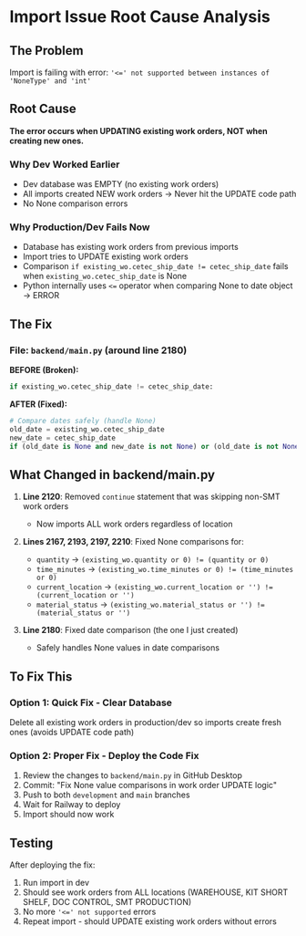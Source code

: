 # Import Issue Root Cause Analysis

## The Problem

Import is failing with error: `'<=' not supported between instances of 'NoneType' and 'int'`

## Root Cause

**The error occurs when UPDATING existing work orders, NOT when creating new ones.**

### Why Dev Worked Earlier
- Dev database was EMPTY (no existing work orders)
- All imports created NEW work orders → Never hit the UPDATE code path
- No None comparison errors

### Why Production/Dev Fails Now
- Database has existing work orders from previous imports
- Import tries to UPDATE existing work orders
- Comparison `if existing_wo.cetec_ship_date != cetec_ship_date` fails when `existing_wo.cetec_ship_date` is None
- Python internally uses `<=` operator when comparing None to date object → ERROR

## The Fix

### File: `backend/main.py` (around line 2180)

**BEFORE (Broken):**
```python
if existing_wo.cetec_ship_date != cetec_ship_date:
```

**AFTER (Fixed):**
```python
# Compare dates safely (handle None)
old_date = existing_wo.cetec_ship_date
new_date = cetec_ship_date
if (old_date is None and new_date is not None) or (old_date is not None and new_date is None) or (old_date is not None and new_date is not None and old_date != new_date):
```

## What Changed in backend/main.py

1. **Line 2120**: Removed `continue` statement that was skipping non-SMT work orders
   - Now imports ALL work orders regardless of location
   
2. **Lines 2167, 2193, 2197, 2210**: Fixed None comparisons for:
   - `quantity` → `(existing_wo.quantity or 0) != (quantity or 0)`
   - `time_minutes` → `(existing_wo.time_minutes or 0) != (time_minutes or 0)`
   - `current_location` → `(existing_wo.current_location or '') != (current_location or '')`
   - `material_status` → `(existing_wo.material_status or '') != (material_status or '')`

3. **Line 2180**: Fixed date comparison (the one I just created)
   - Safely handles None values in date comparisons

## To Fix This

### Option 1: Quick Fix - Clear Database
Delete all existing work orders in production/dev so imports create fresh ones (avoids UPDATE code path)

### Option 2: Proper Fix - Deploy the Code Fix
1. Review the changes to `backend/main.py` in GitHub Desktop
2. Commit: "Fix None value comparisons in work order UPDATE logic"
3. Push to both `development` and `main` branches
4. Wait for Railway to deploy
5. Import should now work

## Testing
After deploying the fix:
1. Run import in dev
2. Should see work orders from ALL locations (WAREHOUSE, KIT SHORT SHELF, DOC CONTROL, SMT PRODUCTION)
3. No more `'<=' not supported` errors
4. Repeat import - should UPDATE existing work orders without errors

